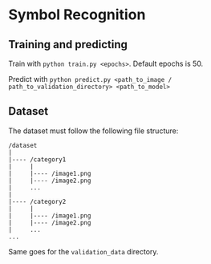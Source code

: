 # Symbol Recognition

## Training and predicting

Train with `python train.py <epochs>`. Default epochs is 50.

Predict with `python predict.py <path_to_image / path_to_validation_directory> <path_to_model>`

## Dataset

The dataset must follow the following file structure:
```
/dataset
|
|---- /category1
|     |
|     |---- /image1.png
|     |---- /image2.png
|     ...
|
|---- /category2
|     |
|     |---- /image1.png
|     |---- /image2.png
|     ...
...
```
Same goes for the `validation_data` directory.